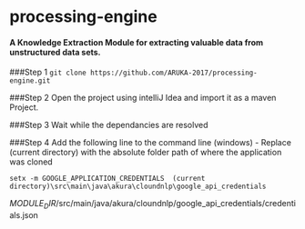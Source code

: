 # processing-engine
#### A Knowledge Extraction Module for extracting valuable data from unstructured data sets.


###Step 1
`git clone https://github.com/ARUKA-2017/processing-engine.git`

###Step 2
Open the project using intelliJ Idea and import it as a maven Project.

###Step 3
Wait while the dependancies are resolved

###Step 4
Add the following line to the command line
(windows) - Replace (current directory) with the absolute folder path of where the application was cloned

`setx -m GOOGLE_APPLICATION_CREDENTIALS  (current directory)\src\main\java\akura\cloundnlp\google_api_credentials`

$MODULE_DIR$/src/main/java/akura/cloundnlp/google_api_credentials/credentials.json